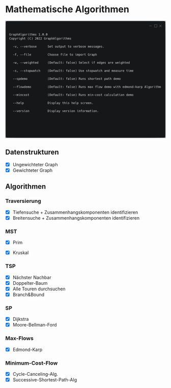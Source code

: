# Mathematische Algorithmen

![screen](./docs/carbon.png)

## Datenstrukturen

- [x] Ungewichteter Graph
- [x] Gewichteter Graph
  
## Algorithmen
  
### Traversierung
- [x] Tiefensuche  + Zusammenhangskomponenten identifizieren
- [x] Breitensuche + Zusammenhangskomponenten identifizieren
  
### MST
- [x] Prim
- [x] Kruskal 
  
  
### TSP
- [x] Nächster Nachbar
- [x] Doppelter-Baum
- [x] Alle Touren durchsuchen
- [x] Branch&Bound

### SP
- [x] Dijkstra
- [x] Moore-Bellman-Ford
  
### Max-Flows
- [x] Edmond-Karp

### Minimum-Cost-Flow
- [x] Cycle-Canceling-Alg.
- [x] Successive-Shortest-Path-Alg
